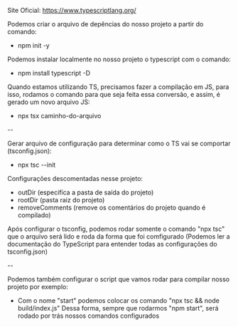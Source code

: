 Site Oficial: https://www.typescriptlang.org/

Podemos criar o arquivo de depências do nosso projeto a partir do comando:
- npm init -y

Podemos  instalar localmente no nosso projeto o typescript com o comando: 
- npm install typescript -D

Quando estamos utilizando TS, precisamos fazer a compilação em JS, para isso, rodamos o comando para que seja feita essa conversão, 
e assim, é gerado um novo arquivo JS:
- npx tsx caminho-do-arquivo

--

Gerar arquivo de configuração para determinar como o TS vai se comportar (tsconfig.json):
- npx tsc --init

Configurações descomentadas nesse projeto:
- outDir (especifíca a pasta de saída do projeto)
-  rootDir (pasta raiz do projeto)
- removeComments (remove os comentários do projeto quando é compilado)

Após configurar o tsconfig, podemos rodar somente o comando "npx tsc" que o arquivo será lido e roda da forma que foi comfigurado
(Podemos ler a documentação do TypeScript para entender todas as configurações do tsconfig.json)

--

Podemos também configurar o script que vamos rodar para compilar nosso projeto por exemplo:
- Com o nome "start" podemos colocar os comando "npx tsc && node build/index.js"
Dessa forma, sempre que rodarmos "npm start", será rodado por trás nossos comandos configurados


